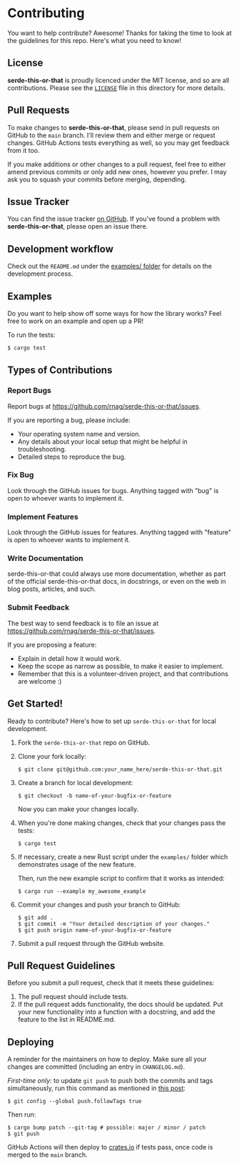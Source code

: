 # Contributing

You want to help contribute? Awesome! Thanks for taking the time to look at the
guidelines for this repo. Here's what you need to know!

## License

**serde-this-or-that** is proudly licenced under the MIT license, and so are all
contributions. Please see the [`LICENSE`] file in this directory for more details.

[`LICENSE`]: https://github.com/rnag/serde-this-or-that/blob/main/LICENSE

## Pull Requests

To make changes to **serde-this-or-that**, please send in pull requests on GitHub to
the `main` branch. I'll review them and either merge or request changes. GitHub Actions
tests everything as well, so you may get feedback from it too.

If you make additions or other changes to a pull request, feel free to either amend
previous commits or only add new ones, however you prefer. I may ask you to squash
your commits before merging, depending.

## Issue Tracker

You can find the issue tracker [on
GitHub](https://github.com/rnag/serde-this-or-that/issues). If you've found a
problem with **serde-this-or-that**, please open an issue there.

<!--
We use the following labels:

* `enhancement`: This is for any request for new sections or functionality.
* `bug`: This is for anything that's in `serde-this-or-that`, but incorrect or not working.
* `discussion`: A discussion about improving something in `serde-this-or-that`; this may
* lead to new enhancement or bug issues.
-->

## Development workflow

Check out the `README.md` under the [examples/ folder](examples/README.md) for details
on the development process.

## Examples
Do you want to help show off some ways for how the library works? Feel free to
work on an example and open up a PR!

[install Rust]: http://rust-lang.org/install.html

To run the tests:

```bash
$ cargo test
```

## Types of Contributions

### Report Bugs

Report bugs at https://github.com/rnag/serde-this-or-that/issues.

If you are reporting a bug, please include:

* Your operating system name and version.
* Any details about your local setup that might be helpful in troubleshooting.
* Detailed steps to reproduce the bug.

### Fix Bug

Look through the GitHub issues for bugs. Anything tagged with "bug"
is open to whoever wants to implement it.

### Implement Features

Look through the GitHub issues for features. Anything tagged with "feature"
is open to whoever wants to implement it.

### Write Documentation

serde-this-or-that could always use more documentation, whether as part of the
official serde-this-or-that docs, in docstrings, or even on the web in blog posts,
articles, and such.

### Submit Feedback

The best way to send feedback is to file an issue at https://github.com/rnag/serde-this-or-that/issues.

If you are proposing a feature:

* Explain in detail how it would work.
* Keep the scope as narrow as possible, to make it easier to implement.
* Remember that this is a volunteer-driven project, and that contributions
  are welcome :)

## Get Started!

Ready to contribute? Here's how to set up `serde-this-or-that` for local development.

1. Fork the `serde-this-or-that` repo on GitHub.
2. Clone your fork locally:
    ```shell
    $ git clone git@github.com:your_name_here/serde-this-or-that.git
    ```
3. Create a branch for local development:
    ```shell
    $ git checkout -b name-of-your-bugfix-or-feature
    ```
   Now you can make your changes locally.

4. When you're done making changes, check that your changes pass the tests:
    ```shell
    $ cargo test
    ```
5. If necessary, create a new Rust script under the `examples/` folder which
   demonstrates usage of the new feature.

   Then, run the new example script to confirm that it works as intended:
    ```shell
    $ cargo run --example my_awesome_example
    ```
6. Commit your changes and push your branch to GitHub:
    ```shell
    $ git add .
    $ git commit -m "Your detailed description of your changes."
    $ git push origin name-of-your-bugfix-or-feature
    ```
7. Submit a pull request through the GitHub website.

## Pull Request Guidelines

Before you submit a pull request, check that it meets these guidelines:

1. The pull request should include tests.
2. If the pull request adds functionality, the docs should be updated. Put
   your new functionality into a function with a docstring, and add the
   feature to the list in README.md.

## Deploying

A reminder for the maintainers on how to deploy.
Make sure all your changes are committed (including an entry in `CHANGELOG.md`).

*First-time only*: to update `git push` to push both the commits and tags simultaneously, run this command
as mentioned in [this post](https://stackoverflow.com/questions/3745135/push-git-commits-tags-simultaneously):

```shell
$ git config --global push.followTags true
```

Then run:
```shell
$ cargo bump patch --git-tag # possible: major / minor / patch
$ git push
```

GitHub Actions will then deploy to [crates.io](https://crates.io/) if tests pass,
once code is merged to the `main` branch.
